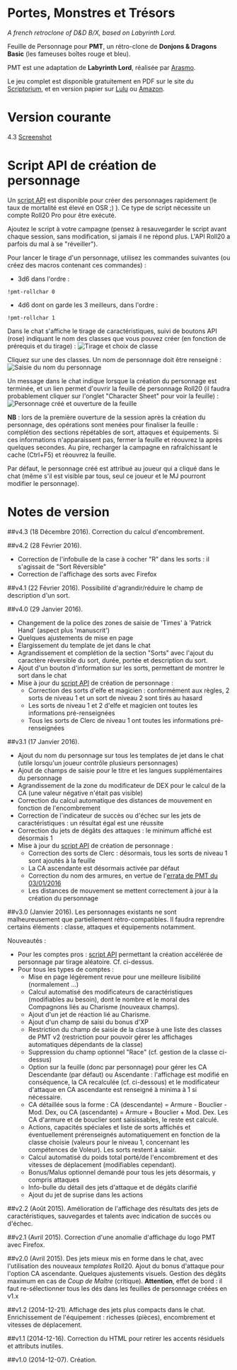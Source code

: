# Portes, Monstres et Tr&eacute;sors
_A french retroclone of D&D B/X, based on Labyrinth Lord._

Feuille de Personnage pour **PMT**, un r&eacute;tro-clone de **Donjons & Dragons Basic** (les fameuses bo&icirc;tes rouge et bleu).

PMT est une adaptation de **Labyrinth Lord**, r&eacute;alis&eacute;e par [Arasmo](http://www.legrog.org/biographies/james-arasmo-manez).

Le jeu complet est disponible gratuitement en PDF sur le site du [Scriptorium](https://le-scriptorium.fr/jeux-de-role/portes-monstres-tresors/), et en version papier sur [Lulu](http://www.lulu.com/shop/daniel-proctor-and-james-manez/portes-monstres-tr%C3%A9sors/hardcover/product-22096059.html) ou [Amazon](http://www.amazon.fr/Portes-Monstres-Tresors-daventures-fantastiques/dp/1508659044).

# Version courante
4.3 [Screenshot](pmt_v4.jpg)

# Script API de création de personnage
Un [script API](pmt.js) est disponible pour créer des personnages rapidement (le taux de mortalité est élevé en OSR ;) ).
Ce type de script nécessite un compte Roll20 Pro pour être exécuté.

Ajoutez le script à votre campagne (pensez à resauvegarder le script avant chaque session, sans modification, si jamais il ne répond plus. L'API Roll20 a parfois du mal à se "réveiller").

Pour lancer le tirage d'un personnage, utilisez les commandes suivantes (ou créez des macros contenant ces commandes) :

* 3d6 dans l'ordre :
```
!pmt-rollchar 0
```
* 4d6 dont on garde les 3 meilleurs, dans l'ordre :
```
!pmt-rollchar 1
```

Dans le chat s'affiche le tirage de caractéristiques, suivi de boutons API (rose) indiquant le nom des classes que vous pouvez créer (en fonction de prérequis et du tirage) :
![Tirage et choix de classe](pmt_v3_creapj_01.jpg)

Cliquez sur une des classes.
Un nom de personnage doit être renseigné :
![Saisie du nom du personnage](pmt_v3_creapj_02.jpg)

Un message dans le chat indique lorsque la création du personnage est terminée, et un lien permet d'ouvrir la feuille de personnage Roll20 (il faudra probablement cliquer sur l'onglet "Character Sheet" pour voir la feuille) :
![Personnage créé et ouverture de la feuille](pmt_v3_creapj_03.jpg)

**NB** : lors de la première ouverture de la session après la création du personnage, des opérations sont menées pour finaliser la feuille : complétion des sections répétables de sort, attaques et équipements.
Si ces informations n'apparaissent pas, fermer la feuille et réouvrez la après quelques secondes. Au pire, recharger la campagne en rafraîchissant le cache (Ctrl+F5) et réouvrez la feuille.

Par défaut, le personnage créé est attribué au joueur qui a cliqué dans le chat (même s'il est visible par tous, seul ce joueur et le MJ pourront modifier le personnage).

# Notes de version

##v4.3 (18 Décembre 2016).
Correction du calcul d'encombrement.

##v4.2 (28 Février 2016).
* Correction de l'infobulle de la case à cocher "R" dans les sorts : il s'agissait de "Sort Réversible"
* Correction de l'affichage des sorts avec Firefox

##v4.1 (22 Février 2016).
Possibilité d'agrandir/réduire le champ de description d'un sort.

##v4.0 (29 Janvier 2016).
* Changement de la police des zones de saisie de 'Times' à 'Patrick Hand' (aspect plus 'manuscrit')
* Quelques ajustements de mise en page
* Élargissement du template de jet dans le chat
* Agrandissement et complétion de la section "Sorts" avec l'ajout du caractère réversible du sort, durée, portée et description du sort.
* Ajout d'un bouton d'information sur les sorts, permettant de montrer le sort dans le chat
* Mise à jour du [script API](pmt.js) de création de personnage :
  * Correction des sorts d'elfe et magicien : conformément aux règles, 2 sorts de niveau 1 et un sort de niveau 2 sont tirés au hasard
  * Les sorts de niveau 1 et 2 d'elfe et magicien ont toutes les informations pré-renseignées
  * Tous les sorts de Clerc de niveau 1 ont toutes les informations pré-renseignées

##v3.1 (17 Janvier 2016).
* Ajout du nom du personnage sur tous les templates de jet dans le chat (utile lorsqu'un joueur contrôle plusieurs personnages)
* Ajout de champs de saisie pour le titre et les langues supplémentaires du personnage
* Agrandissement de la zone du modificateur de DEX pour le calcul de la CA (une valeur négative n'était pas visible)
* Correction du calcul automatique des distances de mouvement en fonction de l'encombrement
* Correction de l'indicateur de succès ou d'échec sur les jets de caractéristiques : un résultat égal est une réussite
* Correction du jets de dégâts des attaques : le minimum affiché est désormais 1
* Mise à jour du [script API](pmt.js) de création de personnage :
  * Correction des sorts de Clerc : désormais, tous les sorts de niveau 1 sont ajoutés à la feuille
  * La CA ascendante est désormais activée par défaut
  * Correction du nom des armures, en vertue de l'[errata de PMT du 03/01/2016](http://www.scriptorium.d100.fr/wp-content/uploads/2016/01/PMT-errata-3-01-16.pdf)
  * Les distances de mouvement se mettent correctement à jour à la création du personnage

##v3.0 (Janvier 2016).
Les personnages existants ne sont malheureusement que partiellement rétro-compatibles.
Il faudra reprendre certains éléments : classe, attaques et équipements notamment.

Nouveautés :

* Pour les comptes pros : [script API](pmt.js) permettant la création accélérée de personnage par tirage aléatoire. Cf. ci-dessus.
* Pour tous les types de comptes :
  * Mise en page légèrement revue pour une meilleure lisibilité (normalement ...)
  * Calcul automatisé des modificateurs de caractéristiques (modifiables au besoin), dont le nombre et le moral des Compagnons liés au Charisme (nouveaux champs).
  * Ajout d'un jet de réaction lié au Charisme.
  * Ajout d'un champ de saisi du bonus d'XP
  * Restriction du champ de saisie de la classe à une liste des classes de PMT v2 (restriction pour pouvoir gérer les affichages automatiques dépendants de la classe)
  * Suppression du champ optionnel "Race" (cf. gestion de la classe ci-dessus)
  * Option sur la feuille (donc par personnage) pour gérer les CA Descendante (par défaut) ou Ascendante : l'affichage est modifié en conséquence, la CA recalculée (cf. ci-dessous) et le modificateur d'attaque en CA ascendante est renseigné à minima à 1 si nécessaire.
  * CA détaillée sous la forme : CA (descendante) = Armure - Bouclier - Mod. Dex, ou CA (ascendante) = Armure + Bouclier + Mod. Dex. Les CA d'armure et de bouclier sont saisissables, le reste est calculé.
  * Actions, capacités spéciales et liste de sorts affichés et éventuellement prérenseignés automatiquement en fonction de la classe choisie (valeurs pour le niveau 1, concernant les compétences de Voleur). Les sorts restent à saisir.
  * Calcul automatisé du poids total porté/de l'encombrement et des vitesses de déplacement (modifiables cependant).
  * Bonus/Malus optionnel demandé pour tous les jets désormais, y compris attaques
  * Info-bulle du détail des jets d'attaque et de dégâts clarifié
  * Ajout du jet de suprise dans les actions

##v2.2 (Ao&ucirc;t 2015).
Am&eacute;lioration de l'affichage des r&eacute;sultats des jets de caract&eacute;ristiques, sauvegardes et talents avec indication de succ&egrave;s ou d'&eacute;chec.

##v2.1 (Avril 2015).
Correction d'une anomalie d'affichage du logo PMT avec Firefox.

##v2.0 (Avril 2015).
Des jets mieux mis en forme dans le chat, avec l'utilisation des nouveaux _templates_ Roll20.
Ajout du bonus d'attaque pour l'option CA ascendante.
Quelques ajustements visuels.
Gestion des d&eacute;g&acirc;ts maximum en cas de _Coup de Ma&icirc;tre_ (critique). **Attention**, effet de bord : il faut re-s&eacute;lectionner tous les d&eacute;s dans les feuilles de personnage cr&eacute;&eacute;es en v1.x

##v1.2 (2014-12-21).
Affichage des jets plus compacts dans le chat.
Enrichissement de l'&eacute;quipement : richesses (pi&egrave;ces), encombrement et vitesses de d&eacute;placement.

##v1.1 (2014-12-16).
Correction du HTML pour retirer les accents r&eacute;siduels et attributs inutiles.

##v1.0 (2014-12-07).
Cr&eacute;ation.